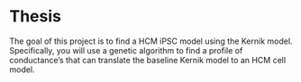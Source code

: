 # Thesis

The goal of this project is to find a HCM iPSC model using the Kernik model. Specifically, you will use a genetic algorithm to find a profile of conductance’s
that can translate the baseline Kernik model to an HCM cell model.
